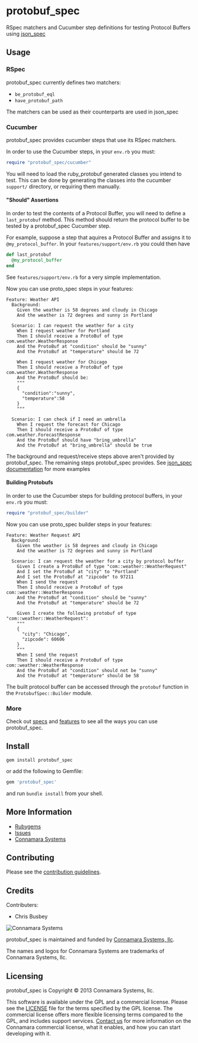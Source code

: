 protobuf\_spec
=============

RSpec matchers and Cucumber step definitions for testing Protocol Buffers using [json_spec](https://github.com/collectiveidea/json_spec)

Usage
-----

### RSpec

protobuf\_spec currently defines two matchers:

* ```be_protobuf_eql```
* ```have_protobuf_path```

The matchers can be used as their counterparts are used in json\_spec


### Cucumber

protobuf\_spec provides cucumber steps that use its RSpec matchers.

In order to use the Cucumber steps, in your ```env.rb``` you must:

```ruby
require "protobuf_spec/cucumber"
```

You will need to load the ruby_protobuf generated classes you intend to test.  This can be done by generating the classes into the cucumber ```support/``` directory, or requiring them manually.

#### "Should" Assertions 

In order to test the contents of a Protocol Buffer, you will need to define a ```last_protobuf``` method.  This method should return the protocol buffer to be tested by a protobuf_spec Cucumber step. 

For example, suppose a step that aquires a Protocol Buffer and assigns it to ```@my_protocol_buffer```.  In your ```features/support/env.rb``` you could then have

```ruby
def last_protobuf
  @my_protocol_buffer
end
```

See ```features/support/env.rb``` for a very simple implementation.

Now you can use proto_spec steps in your features:


```cucumber
Feature: Weather API
  Background: 
    Given the weather is 58 degrees and cloudy in Chicago
    And the weather is 72 degrees and sunny in Portland

  Scenario: I can request the weather for a city
    When I request weather for Portland
    Then I should receive a ProtoBuf of type com.weather.WeatherResponse
    And the ProtoBuf at "condition" should be "sunny"
    And the ProtoBuf at "temperature" should be 72

    When I request weather for Chicago
    Then I should receive a ProtoBuf of type com.weather.WeatherResponse
    And the ProtoBuf should be:
    """
    {
      "condition":"sunny",
      "temperature":58
    }
    """

  Scenario: I can check if I need an umbrella
    When I request the forecast for Chicago
    Then I should receive a ProtoBuf of type com.weather.ForecastResponse
    And the ProtoBuf should have "bring_umbrella"
    And the ProtoBuf at "bring_umbrella" should be true
```

The background and request/receive steps above aren't provided by protobuf_spec.  The remaining steps protobuf_spec provides.  See [json_spec documentation](https://github.com/collectiveidea/json_spec) for more examples

#### Building Protobufs

In order to use the Cucumber steps for building protocol buffers, in your ```env.rb``` you must:

```ruby
require "protobuf_spec/builder"
```
Now you can use proto_spec builder steps in your features:

```cucumber
Feature: Weather Request API
  Background: 
    Given the weather is 58 degrees and cloudy in Chicago
    And the weather is 72 degrees and sunny in Portland

  Scenario: I can request the weather for a city by protocol buffer
    Given I create a ProtoBuf of type "com::weather::WeatherRequest"
    And I set the ProtoBuf at "city" to "Portland"
    And I set the ProtoBuf at "zipcode" to 97211    
    When I send the request
    Then I should receive a ProtoBuf of type com::weather::WeatherResponse
    And the ProtoBuf at "condition" should be "sunny"
    And the ProtoBuf at "temperature" should be 72

    Given I create the following protobuf of type "com::weather::WeatherRequest":
    """
    {
      "city": "Chicago",
      "zipcode": 60606    
    }
    """
    When I send the request
    Then I should receive a ProtoBuf of type com::weather::WeatherResponse
    And the ProtoBuf at "condition" should not be "sunny"
    And the ProtoBuf at "temperature" should be 58
```

The built protocol buffer can be accessed through the ```protobuf``` function in the ```ProtobufSpec::Builder``` module.

### More

Check out [specs](https://github.com/connamara/protobuf_spec/blob/master/spec) and [features](https://github.com/connamara/protobuf_spec/blob/master/features) to see all the ways you can use protobuf_spec.

Install
-------

```shell
gem install protobuf_spec
```

or add the following to Gemfile:
```ruby
gem 'protobuf_spec'
```
and run `bundle install` from your shell.

More Information
----------------

* [Rubygems](https://rubygems.org/gems/protobuf_spec)
* [Issues](https://github.com/connamara/protobuf_spec/issues)
* [Connamara Systems](http://connamara.com)

Contributing
------------

Please see the [contribution guidelines](https://github.com/connamara/protobuf_spec/blob/master/CONTRIBUTION_GUIDELINES.md).

Credits
-------

Contributers:

* Chris Busbey

![Connamara Systems](http://www.connamara.com/images/home-connamara-logo-lg.png)

protobuf_spec is maintained and funded by [Connamara Systems, llc](http://connamara.com).

The names and logos for Connamara Systems are trademarks of Connamara Systems, llc.

Licensing
---------

protobuf_spec is Copyright © 2013 Connamara Systems, llc. 

This software is available under the GPL and a commercial license.  Please see the [LICENSE](https://github.com/connamara/protobuf_spec/blob/master/LICENSE.txt) file for the terms specified by the GPL license.  The commercial license offers more flexible licensing terms compared to the GPL, and includes support services.  [Contact us](mailto:info@connamara.com) for more information on the Connamara commercial license, what it enables, and how you can start developing with it.
